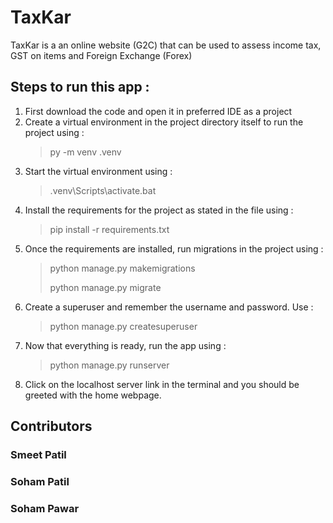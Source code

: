 # TaxKar
TaxKar is a an online website (G2C) that can be used to assess income tax, GST on items and Foreign Exchange (Forex)

## Steps to run this app : 
1. First download the code and open it in preferred IDE as a project
2. Create a virtual environment in the project directory itself to run the project using : 
   > py -m venv .venv
3. Start the virtual environment using :
   > .venv\Scripts\activate.bat
4. Install the requirements for the project as stated in the file using :
   > pip install -r requirements.txt
5. Once the requirements are installed, run migrations in the project using :
   > python manage.py makemigrations
   >
   > python manage.py migrate
6. Create a superuser and remember the username and password. Use :
   > python manage.py createsuperuser
7. Now that everything is ready, run the app using :
   > python manage.py runserver
8. Click on the localhost server link in the terminal and you should be greeted with the home webpage.

## Contributors 
### Smeet Patil
### Soham Patil
### Soham Pawar
